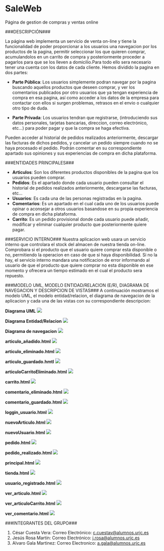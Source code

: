 # SaleWeb
Página de gestion de compras y ventas online

###DESCRIPCIÓN###

La página web implementa un servicio de venta on-line y tiene la funcionalidad de poder proporcionar a los usuarios una navegacion por los productos de la pagina, permitir seleccionar los que quieren comprar, acumulandolos en un carrito de compra y posteriormente proceder a pagarlos para que se los lleven a domicilio.Para todo ello sera necesario tener una cuenta con los datos de cada cliente. Hemos dividido la pagina en dos partes:

- **Parte Pública**: Los usuarios simplemente podran navegar por la pagina buscando aquellos productos que deseen comprar, y ver los comentarios publicados por otro usuarios que ya tengan experiencia de compra en esa pagina, así como acceder a los datos de la empresa para contactar con ellos si surgen problemas, retrasos en el envio o cualquier otro tipo de duda.

- **Parte Privada**: Los usuarios tendran que registrarse, (introduciendo sus datos personales, tarjetas bancarias, direccion, correo electrónico, etc...) para poder pagar y que la compra se haga efectiva.

Pueden acceder al historial de pedidos realizados anteriormente, descargar las facturas de dichos pedidos, y cancelar un pedido siempre cuando no se haya procesado el pedido. Podrán comentar en su correspondiente apartado sus opiniones y sus experiencias de compra en dicha plataforma.
 
###ENTIDADES PRINCIPALES###
- **Articulos**: Son los diferentes productos disponibles de la pagina que los usuarios pueden comprar.
- **Pedidos**: Es el apartado donde cada usuario pueden consultar el historial de pedidos realizados anteriormente, descargarse las facturas, etc...
- **Usuarios**: Es cada una de las personas registradas en la pagina.
- **Comentarios**: Es un apartado en el cual cada uno de los usuarios puede opinar o aconsejar a otros usuarios basandose en su propia experiencia de compra en dicha plataforma.
- **Carrito**: Es un pedido provisional donde cada usuario puede añadir, modificar y eliminar cualquier producto que posteriormente quiere pagar.

###SERVICIO INTERNO###
Nuestra aplicacion web usara un servicio interno que controlara el stock del almacen de nuestra tienda on-line.
Comprobara si el producto que el usuario quiere comprar esta disponible o no, permitiendo la operacion en caso de que si haya disponibilidad. Si no la hay, el servicio interno mandara una notificacion de error informando al usuario de que el producto que quiere comprar no esta disponible en ese momento y ofrecera un tiempo estimado en el cual el producto sera repuesto.

###MODELO UML, MODELO ENTIDAD/RELACION (E/R), DIAGRAMA DE NAVEGACION Y DESCRIPCION DE VISTAS###
A continuación mostramos el modelo UML, el modelo entidad/relacion, el diagrama de navegacion de la aplicacion y cada una de las vistas con su correspondiente descripcion:

**Diagrama UML**
![](imagenes/UML.png)

**Diagrama Entidad/Relacion**
![](imagenes/modelo.png)

**Diagrama de navegacion**
![](imagenes/diagrama_navegacion.png)

**articulo_añadido.html**
![](imagenes/articulo_añadido.jpg)

**articulo_eliminado.html**
![](imagenes/articulo_eliminado.jpg)

**articulo_guardado.hmtl**
![](imagenes/articulo_guardado.jpg)

**articuloCarritoEliminado.html**
![](imagenes/articuloCarritoEliminado.jpg)

**carrito.html**
![](imagenes/carrito.jpg)

**comentario_eliminado.html**
![](imagenes/comentario_eliminado.jpg)

**comentario_guardado.html**
![](imagenes/comentario_guardado.jpg)

**loggin_usuario.html**
![](imagenes/loggin_usuario.jpg)

**nuevoArticulo.html**
![](imagenes/nuevoArticulo.jpg)

**nuevoUsuario.html**
![](imagenes/nuevoUsuario.jpg)

**pedido.html**
![](imagenes/pedido.jpg)

**pedido_realizado.html**
![](imagenes/pedido_realizado.jpg)

**principal.html**
![](imagenes/principal.jpg)

**tienda.html**
![](imagenes/tienda.jpg)

**usuario_registrado.html**
![](imagenes/usuario_registrado.jpg)

**ver_articulo.html**
![](imagenes/ver_articulo.jpg)

**ver_articuloCarrito.html**
![](imagenes/ver_articuloCarrito.jpg)

**ver_comentario.html**
![](imagenes/ver_comentario.jpg)

###INTEGRANTES DEL GRUPO###
1. César Cuesta Vera: Correo Electrónico: c.cuestav@alumnos.urjc.es
2. Jesús Rosa Martín: Correo Electrónico: j.rosa@alumnos.urjc.es
3. Alvaro Gala Martinez: Correo Electronico: a.gala@alumnos.urjc.es
